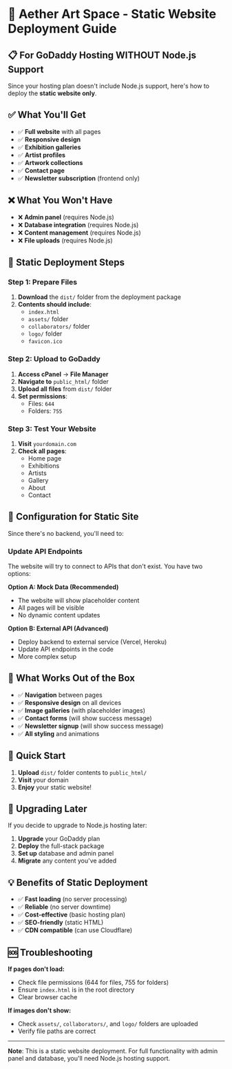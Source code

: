 # 🎨 Aether Art Space - Static Website Deployment Guide

## 📋 **For GoDaddy Hosting WITHOUT Node.js Support**

Since your hosting plan doesn't include Node.js support, here's how to deploy the **static website only**.

## ✅ **What You'll Get**

- ✅ **Full website** with all pages
- ✅ **Responsive design**
- ✅ **Exhibition galleries**
- ✅ **Artist profiles**
- ✅ **Artwork collections**
- ✅ **Contact page**
- ✅ **Newsletter subscription** (frontend only)

## ❌ **What You Won't Have**

- ❌ **Admin panel** (requires Node.js)
- ❌ **Database integration** (requires Node.js)
- ❌ **Content management** (requires Node.js)
- ❌ **File uploads** (requires Node.js)

## 🚀 **Static Deployment Steps**

### **Step 1: Prepare Files**

1. **Download** the `dist/` folder from the deployment package
2. **Contents should include**:
   - `index.html`
   - `assets/` folder
   - `collaborators/` folder
   - `logo/` folder
   - `favicon.ico`

### **Step 2: Upload to GoDaddy**

1. **Access cPanel** → **File Manager**
2. **Navigate to** `public_html/` folder
3. **Upload all files** from `dist/` folder
4. **Set permissions**:
   - Files: `644`
   - Folders: `755`

### **Step 3: Test Your Website**

1. **Visit** `yourdomain.com`
2. **Check all pages**:
   - Home page
   - Exhibitions
   - Artists
   - Gallery
   - About
   - Contact

## 🔧 **Configuration for Static Site**

Since there's no backend, you'll need to:

### **Update API Endpoints**

The website will try to connect to APIs that don't exist. You have two options:

**Option A: Mock Data (Recommended)**

- The website will show placeholder content
- All pages will be visible
- No dynamic content updates

**Option B: External API (Advanced)**

- Deploy backend to external service (Vercel, Heroku)
- Update API endpoints in the code
- More complex setup

## 📱 **What Works Out of the Box**

- ✅ **Navigation** between pages
- ✅ **Responsive design** on all devices
- ✅ **Image galleries** (with placeholder images)
- ✅ **Contact forms** (will show success message)
- ✅ **Newsletter signup** (will show success message)
- ✅ **All styling** and animations

## 🎯 **Quick Start**

1. **Upload** `dist/` folder contents to `public_html/`
2. **Visit** your domain
3. **Enjoy** your static website!

## 🔄 **Upgrading Later**

If you decide to upgrade to Node.js hosting later:

1. **Upgrade** your GoDaddy plan
2. **Deploy** the full-stack package
3. **Set up** database and admin panel
4. **Migrate** any content you've added

## 💡 **Benefits of Static Deployment**

- ✅ **Fast loading** (no server processing)
- ✅ **Reliable** (no server downtime)
- ✅ **Cost-effective** (basic hosting plan)
- ✅ **SEO-friendly** (static HTML)
- ✅ **CDN compatible** (can use Cloudflare)

## 🆘 **Troubleshooting**

**If pages don't load:**

- Check file permissions (644 for files, 755 for folders)
- Ensure `index.html` is in the root directory
- Clear browser cache

**If images don't show:**

- Check `assets/`, `collaborators/`, and `logo/` folders are uploaded
- Verify file paths are correct

---

**Note**: This is a static website deployment. For full functionality with admin panel and database, you'll need Node.js hosting support.
